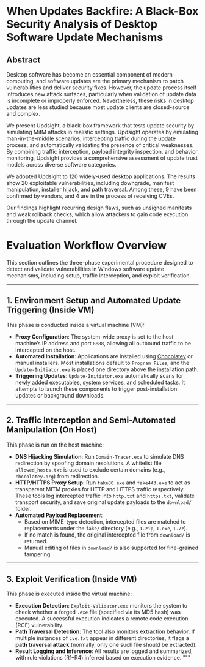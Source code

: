 # When Updates Backfire: A Black-Box Security Analysis of Desktop Software Update Mechanisms

## Abstract

Desktop software has become an essential component of modern computing, and software updates are the primary mechanism to patch vulnerabilities and deliver security fixes. However, the update process itself introduces new attack surfaces, particularly when validation of update data is incomplete or improperly enforced. Nevertheless, these risks in desktop updates are less studied because most update clients are closed-source and complex.

We present Updsight, a black-box framework that tests update security by simulating MitM attacks in realistic settings. Updsight operates by emulating man-in-the-middle scenarios, intercepting traffic during the update process, and automatically validating the presence of critical weaknesses. By combining traffic interception, payload integrity inspection, and behavior monitoring, Updsight provides a comprehensive assessment of update trust models across diverse software categories.

We adopted Updsight to 120 widely-used desktop applications. The results show 20 exploitable vulnerabilities, including downgrade, manifest manipulation, installer hijack, and path traversal. Among these, 9 have been confirmed by vendors, and 4 are in the process of receiving CVEs.

Our findings highlight recurring design flaws, such as unsigned manifests and weak rollback checks, which allow attackers to gain code execution through the update channel.


# Evaluation Workflow Overview

This section outlines the three-phase experimental procedure designed to detect and validate vulnerabilities in Windows software update mechanisms, including setup, traffic interception, and exploit verification.

---

## 1. Environment Setup and Automated Update Triggering (Inside VM)

This phase is conducted inside a virtual machine (VM):

- **Proxy Configuration**: The system-wide proxy is set to the host machine’s IP address and port `8888`, allowing all outbound traffic to be intercepted on the host.
- **Automated Installation**: Applications are installed using [Chocolatey](https://chocolatey.org/) or manual installers. Most installations default to `Program Files`, and the `Update-Initiator.exe` is placed one directory above the installation path.
- **Triggering Updates**: `Update-Initiator.exe` automatically scans for newly added executables, system services, and scheduled tasks. It attempts to launch these components to trigger post-installation updates or background downloads.

---

## 2. Traffic Interception and Semi-Automated Manipulation (On Host)

This phase is run on the host machine:

- **DNS Hijacking Simulation**: Run `Domain-Tracer.exe` to simulate DNS redirection by spoofing domain resolutions. A whitelist file `allowed_hosts.txt` is used to exclude certain domains (e.g., `chocolatey.org`) from redirection.
- **HTTP/HTTPS Proxy Setup**: Run `fake80.exe` and `fake443.exe` to act as transparent MITM proxies for HTTP and HTTPS traffic respectively. These tools log intercepted traffic into `http.txt` and `https.txt`, validate transport security, and save original update payloads to the `download/` folder.
- **Automated Payload Replacement**:
  - Based on MIME-type detection, intercepted files are matched to replacements under the `fake/` directory (e.g., `1.zip`, `1.exe`, `1.7z`).
  - If no match is found, the original intercepted file from `download/` is returned.
  - Manual editing of files in `download/` is also supported for fine-grained tampering.

---

## 3. Exploit Verification (Inside VM)

This phase is executed inside the virtual machine:

- **Execution Detection**: `Exploit-Validator.exe` monitors the system to check whether a forged `.exe` file (specified via its MD5 hash) was executed. A successful execution indicates a remote code execution (RCE) vulnerability.
- **Path Traversal Detection**: The tool also monitors extraction behavior. If multiple instances of `cve.txt` appear in different directories, it flags a **path traversal attack** (normally, only one such file should be extracted).
- **Result Logging and Inference**: All results are logged and summarized, with rule violations (R1–R4) inferred based on execution evidence.
"""
